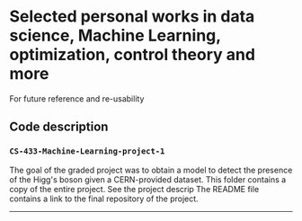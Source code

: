# Selected personal works in data science, Machine Learning, optimization, control theory and more

For future reference and re-usability

## Code description 

### `CS-433-Machine-Learning-project-1`

The goal of the graded project was to obtain a model to detect the presence of the Higg's boson given a CERN-provided dataset. This folder contains a copy of the entire project. See the project descrip
The README file contains a link to the final repository of the project.

---
